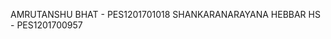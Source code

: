 AMRUTANSHU BHAT     -                  PES1201701018
SHANKARANARAYANA HEBBAR HS    -        PES1201700957
